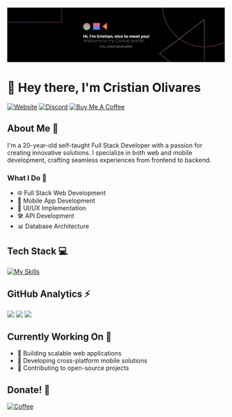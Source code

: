 [![Header](https://raw.githubusercontent.com/visibait/visibait/master/banner.png)](https://www.visibait.com/)

# 👋 Hey there, I'm Cristian Olivares

[![Website](https://img.shields.io/badge/Website-visibait.com-blue?style=flat-square&logo=google-chrome)](http://visibait.com)
[![Discord](https://img.shields.io/badge/Discord-visibait-7289DA?style=flat-square&logo=discord&logoColor=white)](https://discord.com/)
[![Buy Me A Coffee](https://img.shields.io/badge/Buy%20Me%20A%20Coffee-support-yellow?style=flat-square&logo=buy-me-a-coffee)](https://www.buymeacoffee.com/visibait)

## About Me 💫

I'm a 20-year-old self-taught Full Stack Developer with a passion for creating innovative solutions. I specialize in both web and mobile development, crafting seamless experiences from frontend to backend.

### What I Do 🚀

- 🌐 Full Stack Web Development
- 📱 Mobile App Development
- 🎨 UI/UX Implementation
- 🛠️ API Development
- 📊 Database Architecture

## Tech Stack 💻

[![My Skills](https://skillicons.dev/icons?i=react,nextjs,typescript,javascript,tailwind,nodejs,mongodb,lua,mysql,androidstudio&perline=5)](https://skillicons.dev)

## GitHub Analytics ⚡

<div>
  <img height="120em" src="https://github-readme-stats.vercel.app/api?username=visibait&show_icons=true&theme=tokyonight" />
  <img height="120em" src="https://github-readme-stats.vercel.app/api/top-langs/?username=visibait&layout=compact&theme=tokyonight" />
  <img height="120em" src="https://nirzak-streak-stats.vercel.app/?user=visibait&theme=tokyonight" />
</div>

## Currently Working On 🔭

- 🚀 Building scalable web applications
- 📱 Developing cross-platform mobile solutions
- 🌟 Contributing to open-source projects

## Donate! 🤝

[![Coffee](https://img.shields.io/badge/Buy_Me_A_Coffee-FFDD00?style=for-the-badge&logo=buy-me-a-coffee&logoColor=black)](https://www.buymeacoffee.com/)
